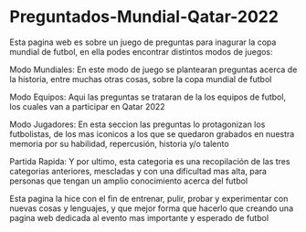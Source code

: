 # Preguntados-Mundial-Qatar-2022

Esta pagina web es sobre un juego de preguntas para inagurar la copa mundial de futbol, en ella podes encontrar distintos modos de juegos:

Modo Mundiales: En este modo de juego se plantearan preguntas acerca de la historia, entre muchas otras cosas, sobre la copa mundial de futbol

Modo Equipos: Aqui las preguntas se trataran de la los equipos de futbol, los cuales van a participar en Qatar 2022

Modo Jugadores: En esta seccion las preguntas lo protagonizan los futbolistas, de los mas iconicos a los que se quedaron grabados en nuestra memoria por su habilidad, repercusión, historia y/o talento

Partida Rapida: Y por ultimo, esta categoria es una recopilación de las tres categorias anteriores, mescladas y con una dificultad mas alta, para personas que tengan un amplio conocimiento acerca del futbol


Esta pagina la hice con el fin de entrenar, pulir, probar y experimentar con nuevas cosas y lenguajes, y que mejor forma que hacerlo que creando una pagina web dedicada al evento mas importante y esperado de futbol
